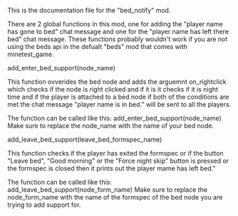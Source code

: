 This is the documentation file for the "bed_notify" mod.

There are 2 global functions in this mod, one for adding the 
"player name has gone to bed" chat message and one for the
"player name has left there bed" chat message. These functions probably wouldn't work if
you are not using the beds api in the defualt "beds" mod that
comes with minetest_game.

add_enter_bed_support(node_name)

This function ovverides the bed node and adds the arguemnt 
on_rightclick which checks if the node is right clicked and
if it is it checks if it is night time and if the player is 
attached to a bed node if both of the conditions are met the 
chat message "player name is in bed." will be sent to all 
the players.

The function can be called like this:
add_enter_bed_support(node_name)
Make sure to replace the node_name with the name of your bed 
node.

add_leave_bed_support(leave_bed_formspec_name)

This function checks if the player has exited the formspec or
if the button "Leave bed", "Good morning" or the 
"Force night skip" button is pressed or the formspec is closed
then it prints out the player mame has left bed."

The function can be called like this:
add_leave_bed_support(node_form_name)
Make sure to replace the node_form_name with the name of the 
formspec of the bed node you are trying to add support for.
